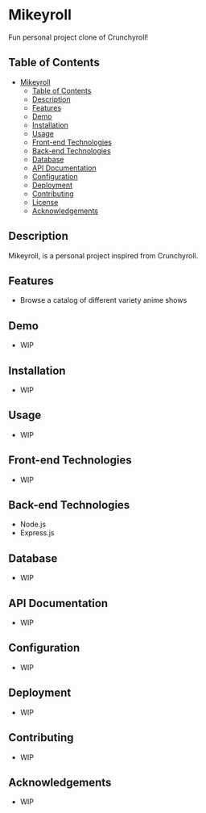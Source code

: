 # Mikeyroll

Fun personal project clone of Crunchyroll!

## Table of Contents

- [Mikeyroll](#project-name)
  - [Table of Contents](#table-of-contents)
  - [Description](#description)
  - [Features](#features)
  - [Demo](#demo)
  - [Installation](#installation)
  - [Usage](#usage)
  - [Front-end Technologies](#front-end-technologies)
  - [Back-end Technologies](#back-end-technologies)
  - [Database](#database)
  - [API Documentation](#api-documentation)
  - [Configuration](#configuration)
  - [Deployment](#deployment)
  - [Contributing](#contributing)
  - [License](#license)
  - [Acknowledgements](#acknowledgements)

## Description

Mikeyroll, is a personal project inspired from Crunchyroll.

## Features

- Browse a catalog of different variety anime shows

## Demo

- WIP

## Installation

- WIP

## Usage

- WIP

## Front-end Technologies

- WIP

## Back-end Technologies

- Node.js
- Express.js

## Database

- WIP

## API Documentation

- WIP

## Configuration

- WIP

## Deployment

- WIP

## Contributing

- WIP

## Acknowledgements

- WIP
